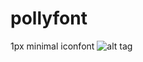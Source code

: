 # pollyfont
1px minimal iconfont
![alt tag](https://raw.githubusercontent.com/hlebbobulka/pollyfont/master/icons.png)